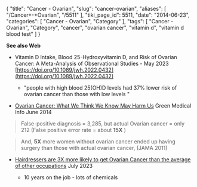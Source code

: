 {
    "title": "Cancer - Ovarian",
    "slug": "cancer-ovarian",
    "aliases": [
        "/Cancer+-+Ovarian",
        "/5511"
    ],
    "tiki_page_id": 5511,
    "date": "2014-06-23",
    "categories": [
        "Cancer - Ovarian",
        "Category"
    ],
    "tags": [
        "Cancer - Ovarian",
        "Category",
        "cancer",
        "ovarian cancer",
        "vitamin d",
        "vitamin d blood test"
    ]
}


**See also Web** 

* Vitamin D Intake, Blood 25-Hydroxyvitamin D, and Risk of Ovarian Cancer: A Meta-Analysis of Observational Studies - May 2023 [https://doi.org/10.1089/jwh.2022.0432](https://doi.org/10.1089/jwh.2022.0432) 

   * "people with high blood 25(OH)D levels had 37% lower risk of ovarian cancer than those with low levels "

* [Ovarian Cancer: What We Think We Know May Harm Us](http://www.greenmedinfo.com/blog/ovarian-cancer-what-we-think-we-know-may-harm-us) Green Medical Info June 2014

> False-positive diagnosis = 3,285, but actual Ovarian cancer = only 212 (False positive error rate = about  **15X** )

> And,  **5X**  more women without ovarian cancer ended up having surgery than those with actual ovarian cancer, (JAMA 2011)

* [Hairdressers are 3X more likely to get Ovarian Cancer than the average of other occupations](https://www.mdedge.com/internalmedicine/article/264051/oncology/surprising-occupations-higher-expected-ovarian-cancer-rates?ecd=WNL_EVE_230711_mdedge)  July 2023

   * 10 years on the job - lots of chemicals